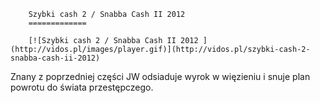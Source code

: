
        Szybki cash 2 / Snabba Cash II 2012 
        =============
        
        [![Szybki cash 2 / Snabba Cash II 2012 ](http://vidos.pl/images/player.gif)](http://vidos.pl/szybki-cash-2-snabba-cash-ii-2012)
        
        
 Znany z poprzedniej części JW odsiaduje wyrok w więzieniu i snuje plan powrotu do świata przestępczego.
    